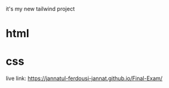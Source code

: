 it's my new tailwind project

# html
# css
live link: https://jannatul-ferdousi-jannat.github.io/Final-Exam/